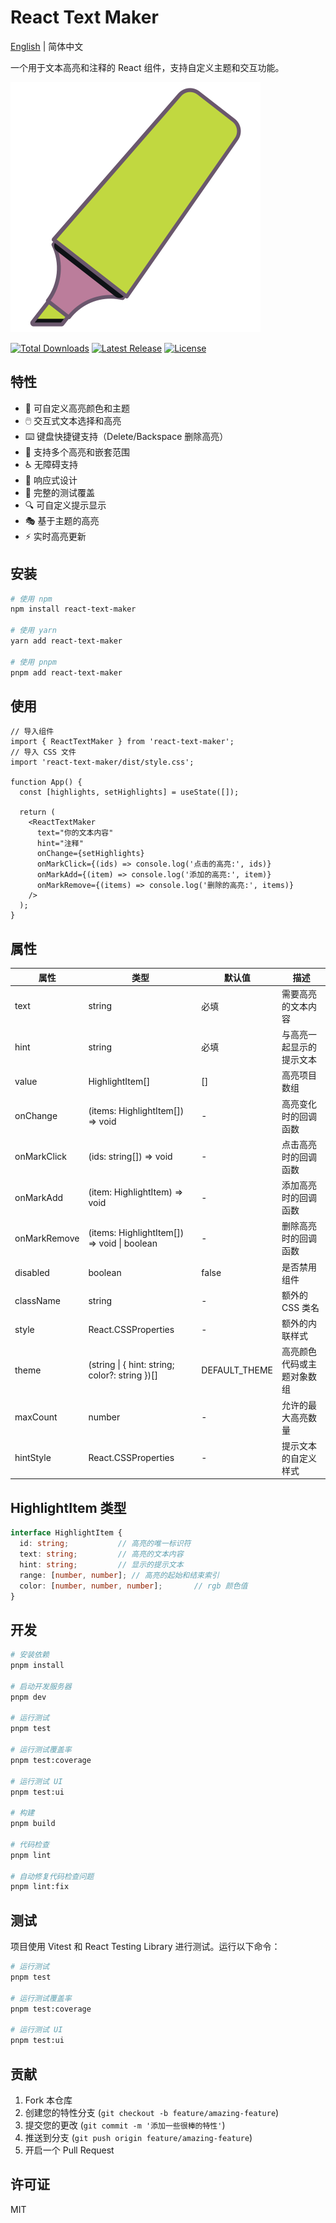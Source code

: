 # React Text Maker

[English](README.md) | 简体中文

一个用于文本高亮和注释的 React 组件，支持自定义主题和交互功能。

<p>
  <img src="./logo.svg" alt="Tailwind Tool">
</p>
<p>
  <a href="https://www.npmjs.com/package/react-text-maker"><img src="https://img.shields.io/npm/dm/react-text-maker?style=flat-square" alt="Total Downloads"></a>
  <a href="https://www.npmjs.com/package/react-text-maker"><img src="https://img.shields.io/bundlephobia/minzip/react-text-maker?style=flat-square" alt="Latest Release"></a>
  <a href="https://github.com/shiyangzhaoa/react-text-maker/blob/main/LICENSE"><img src="https://shields.io/github/license/shiyangzhaoa/react-text-maker?style=flat-square" alt="License"></a>
</p>

## 特性

- 🎨 可自定义高亮颜色和主题
- 🖱️ 交互式文本选择和高亮
- ⌨️ 键盘快捷键支持（Delete/Backspace 删除高亮）
- 🎯 支持多个高亮和嵌套范围
- ♿ 无障碍支持
- 📱 响应式设计
- 🧪 完整的测试覆盖
- 🔍 可自定义提示显示
- 🎭 基于主题的高亮
- ⚡ 实时高亮更新

## 安装

```bash
# 使用 npm
npm install react-text-maker

# 使用 yarn
yarn add react-text-maker

# 使用 pnpm
pnpm add react-text-maker
```

## 使用

```tsx
// 导入组件
import { ReactTextMaker } from 'react-text-maker';
// 导入 CSS 文件
import 'react-text-maker/dist/style.css';

function App() {
  const [highlights, setHighlights] = useState([]);

  return (
    <ReactTextMaker
      text="你的文本内容"
      hint="注释"
      onChange={setHighlights}
      onMarkClick={(ids) => console.log('点击的高亮:', ids)}
      onMarkAdd={(item) => console.log('添加的高亮:', item)}
      onMarkRemove={(items) => console.log('删除的高亮:', items)}
    />
  );
}
```

## 属性

| 属性 | 类型 | 默认值 | 描述 |
|------|------|---------|-------------|
| text | string | 必填 | 需要高亮的文本内容 |
| hint | string | 必填 | 与高亮一起显示的提示文本 |
| value | HighlightItem[] | [] | 高亮项目数组 |
| onChange | (items: HighlightItem[]) => void | - | 高亮变化时的回调函数 |
| onMarkClick | (ids: string[]) => void | - | 点击高亮时的回调函数 |
| onMarkAdd | (item: HighlightItem) => void | - | 添加高亮时的回调函数 |
| onMarkRemove | (items: HighlightItem[]) => void \| boolean | - | 删除高亮时的回调函数 |
| disabled | boolean | false | 是否禁用组件 |
| className | string | - | 额外的 CSS 类名 |
| style | React.CSSProperties | - | 额外的内联样式 |
| theme | (string \| { hint: string; color?: string })[] | DEFAULT_THEME | 高亮颜色代码或主题对象数组 |
| maxCount | number | - | 允许的最大高亮数量 |
| hintStyle | React.CSSProperties | - | 提示文本的自定义样式 |

## HighlightItem 类型

```typescript
interface HighlightItem {
  id: string;           // 高亮的唯一标识符
  text: string;         // 高亮的文本内容
  hint: string;         // 显示的提示文本
  range: [number, number]; // 高亮的起始和结束索引
  color: [number, number, number];       // rgb 颜色值
}
```

## 开发

```bash
# 安装依赖
pnpm install

# 启动开发服务器
pnpm dev

# 运行测试
pnpm test

# 运行测试覆盖率
pnpm test:coverage

# 运行测试 UI
pnpm test:ui

# 构建
pnpm build

# 代码检查
pnpm lint

# 自动修复代码检查问题
pnpm lint:fix
```

## 测试

项目使用 Vitest 和 React Testing Library 进行测试。运行以下命令：

```bash
# 运行测试
pnpm test

# 运行测试覆盖率
pnpm test:coverage

# 运行测试 UI
pnpm test:ui
```

## 贡献

1. Fork 本仓库
2. 创建您的特性分支 (`git checkout -b feature/amazing-feature`)
3. 提交您的更改 (`git commit -m '添加一些很棒的特性'`)
4. 推送到分支 (`git push origin feature/amazing-feature`)
5. 开启一个 Pull Request

## 许可证

MIT 